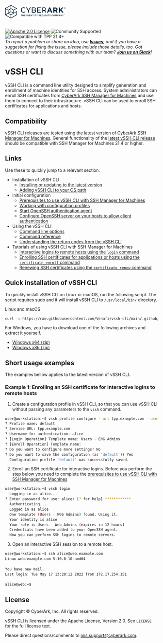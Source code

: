 <!-- HEADER BEGIN-->
<picture>
  <!-- Dark-mode logo -->
  <source media="(prefers-color-scheme: dark)" srcset="https://raw.githubusercontent.com/Venafi/vssh-cli/master/.github/images/cyberark-logo-dark-bg.png">
  <!-- Light-mode fallback -->
  <img alt="CyberArk" src="https://raw.githubusercontent.com/Venafi/vssh-cli/master/.github/images/cyberark-logo-light-bg.svg" width="200" height="auto">
</picture>
<br />
<br />

[![Apache 2.0 License](https://img.shields.io/badge/License-Apache%202.0-blue.svg)](https://opensource.org/licenses/Apache-2.0)
![Community Supported](https://img.shields.io/badge/Support%20Level-Community-brightgreen)
![Compatible with TPP 21.4+](https://img.shields.io/badge/Compatibility-TPP%2021.4+-f9a90c)  
_To report a problem or share an idea, use **[Issues](../../../issues)**; and if you have a suggestion for fixing the issue, please include those details, too.
Got questions or want to discuss something with our team? **[Join us on Slack](https://join.slack.com/t/venafi-integrations/shared_invite/zt-i8fwc379-kDJlmzU8OiIQOJFSwiA~dg)**!_
<!-- HEADER END-->

# vSSH CLI
vSSH CLI is a command line utility designed to simplify generation and enrollment of machine identities for SSH access. System administrators can enroll SSH certificates from [CyberArk SSH Manager for Machines](https://www.cyberark.com/products/ssh-manager-for-machines/) and use them to connect to their infrastructure. vSSH CLI can be used to enroll SSH certificates for applications and hosts.

## Compatibility
vSSH CLI releases are tested using the latest version of [CyberArk SSH Manager for Machines](https://www.cyberark.com/products/ssh-manager-for-machines/).  General functionality of the
[latest vSSH CLI release](../releases/latest) should be compatible with SSH Manager for Machines 21.4 or higher.

## Links
Use these to quickly jump to a relevant section:
- Installation of vSSH CLI
    - [Installing or updating to the latest version](../../../wiki/Installing-or-updating-to-the-latest-version)
    - [Adding vSSH CLI to your OS path](../../../wiki/Adding-the-vSSH-CLI-to-your-path)
- Initial configuration
    - [Prerequisites to use vSSH CLI with SSH Manager for Machines](../../../wiki/Prerequisites-to-use-vSSH-CLI-with-Venafi-SSH-Protect)
    - [Working with configuration profiles](../../../wiki/Working-with-configuration-profiles)
    - [Start OpenSSH authentication agent](../../../wiki/OpenSSH-authentication-agent)
    - [Configure OpenSSH server on your hosts to allow client authentication](../../../wiki/Configure-OpenSSH-server-for-client-authentication)
- Using the vSSH CLI
    - [Command line options](../../../wiki/Command-line-options)
    - [Command reference](../../../wiki/Command-reference)
    - [Understanding the return codes from the vSSH CLI](../../../wiki/Understanding-return-codes-from-the-vSSH-CLI)
 - Tutorials of using vSSH CLI with SSH Manager for Machines
    - [Interactive logins to remote hosts using the `login` command](../../../wiki/Enrolling-SSH-certificates-for-interactive-logins-to-remote-hosts)
    - [Enrolling SSH certificates for applications or hosts using the `certificate enroll` command](../../../wiki/Enrolling-an-SSH-certificate-for-an-application-or-host)
    - [Renewing SSH certificates using the `certificate renew` command](../../../wiki/Renewing-an-SSH-certificate)

## Quick installation of vSSH CLI
To quickly install vSSH CLI on Linux or macOS, run the following script. The script requires sudo and it will install vSSH CLI to `/usr/local/bin/` directory. 

Linux and macOS
```bash
curl -s https://raw.githubusercontent.com/Venafi/vssh-cli/main/.github/install.sh | sh
```

For Windows, you have to download one of the following archives and extract it yourself.
- [Windows x64 (zip)](../../../releases/latest/download/vssh_windows_amd64.zip)
- [Windows x86 (zip)](../../../releases/latest/download/vssh_windows_386.zip)

## Short usage examples
The examples bellow applies to the latest version of vSSH CLI.

### Example 1: Enrolling an SSH certificate for interactive logins to remote hosts
1. Create a configuration profile in vSSH CLI, so that you can use vSSH CLI without passing any parameters to the `vssh` command.
```bash
user@workstation:~$ vssh profile configure --url tpp.example.com --user alice --template-login "Users - Web Admins"
? Profile name: default
? Service URL: tpp.example.com
? Username for authentication: alice
? [Login Operation] Template name: Users - ENG Admins
? [Enroll Operation] Template name: 
? Do you want to configure more settings? No
? Do you want to save the configuration (as 'default')? Yes
  Configuration profile 'default' was successfully saved.
```

2. Enroll an SSH certificate for interactive logins. Before you perform the step below you need to complete the [prerequisites to use vSSH CLI with SSH Manager for Machines](../../../wiki/Prerequisites-to-use-vSSH-CLI-with-Venafi-SSH-Protect)
```bash
user@workstation:~$ vssh login
  Logging in as alice...              
? Enter password for user alice: [? for help] ************
  Authenticating...
  Logged in as alice                            
  One template (Users - Web Admins) found. Using it.    
  Your identity is alice            
  Your role is Users - Web Admins (expires in 12 hours) 
  Credentials have been added to your OpenSSH agent. 
  Now you can perform SSH logins to remote servers.
```

3. Open an interactive SSH session to a remote host.
```bash
user@workstation:~$ ssh alice@web.example.com
Linux web.example.com 5.10.0-10-amd64

You have new mail.
Last login: Tue May 17 13:20:12 2022 from 172.17.254.151

alice@web:~$ 
```

## License

Copyright &copy; CyberArk, Inc. All rights reserved.

vSSH CLI is licensed under the Apache License, Version 2.0. See `LICENSE` for the full license text.

Please direct questions/comments to mis.support@cyberark.com.
